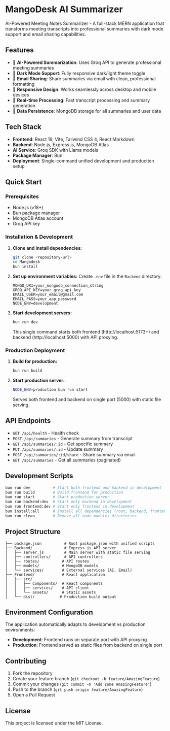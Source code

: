 # MangoDesk AI Summarizer

AI-Powered Meeting Notes Summarizer - A full-stack MERN application that transforms meeting transcripts into professional summaries with dark mode support and email sharing capabilities.

## Features

-   🤖 **AI-Powered Summarization**: Uses Groq API to generate professional meeting summaries
-   🌙 **Dark Mode Support**: Fully responsive dark/light theme toggle
-   📧 **Email Sharing**: Share summaries via email with clean, professional formatting
-   📱 **Responsive Design**: Works seamlessly across desktop and mobile devices
-   🔄 **Real-time Processing**: Fast transcript processing and summary generation
-   💾 **Data Persistence**: MongoDB storage for all summaries and user data

## Tech Stack

-   **Frontend**: React 19, Vite, Tailwind CSS 4, React Markdown
-   **Backend**: Node.js, Express.js, MongoDB Atlas
-   **AI Service**: Groq SDK with Llama models
-   **Package Manager**: Bun
-   **Deployment**: Single-command unified development and production setup

## Quick Start

### Prerequisites

-   Node.js (v18+)
-   Bun package manager
-   MongoDB Atlas account
-   Groq API key

### Installation & Development

1. **Clone and install dependencies:**

    ```bash
    git clone <repository-url>
    cd Mangodesk
    bun install
    ```

2. **Set up environment variables:**
   Create `.env` file in the `Backend` directory:

    ```env
    MONGO_URI=your_mongodb_connection_string
    GROQ_API_KEY=your_groq_api_key
    EMAIL_USER=your_email@gmail.com
    EMAIL_PASS=your_app_password
    NODE_ENV=development
    ```

3. **Start development servers:**
    ```bash
    bun run dev
    ```
    This single command starts both frontend (http://localhost:5173+) and backend (http://localhost:5000) with API proxying.

### Production Deployment

1. **Build for production:**

    ```bash
    bun run build
    ```

2. **Start production server:**
    ```bash
    NODE_ENV=production bun run start
    ```
    Serves both frontend and backend on single port (5000) with static file serving.

## API Endpoints

-   `GET /api/health` - Health check
-   `POST /api/summaries` - Generate summary from transcript
-   `GET /api/summaries/:id` - Get specific summary
-   `PUT /api/summaries/:id` - Update summary
-   `POST /api/summaries/:id/share` - Share summary via email
-   `GET /api/summaries` - Get all summaries (paginated)

## Development Scripts

```bash
bun run dev          # Start both frontend and backend in development
bun run build        # Build frontend for production
bun run start        # Start production server
bun run backend:dev  # Start only backend in development
bun run frontend:dev # Start only frontend in development
bun install:all      # Install all dependencies (root, backend, frontend)
bun run clean        # Remove all node_modules directories
```

## Project Structure

```
├── package.json          # Root package.json with unified scripts
├── Backend/              # Express.js API server
│   ├── server.js         # Main server with static file serving
│   ├── controllers/      # API controllers
│   ├── routes/          # API routes
│   ├── models/          # MongoDB models
│   └── services/        # External services (AI, Email)
├── Frontend/            # React application
│   ├── src/
│   │   ├── Components/  # React components
│   │   ├── services/    # API client
│   │   └── assets/      # Static assets
│   └── dist/           # Production build output
```

## Environment Configuration

The application automatically adapts to development vs production environments:

-   **Development**: Frontend runs on separate port with API proxying
-   **Production**: Frontend served as static files from backend on single port

## Contributing

1. Fork the repository
2. Create your feature branch (`git checkout -b feature/AmazingFeature`)
3. Commit your changes (`git commit -m 'Add some AmazingFeature'`)
4. Push to the branch (`git push origin feature/AmazingFeature`)
5. Open a Pull Request

## License

This project is licensed under the MIT License.
